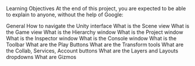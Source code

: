 Learning Objectives
At the end of this project, you are expected to be able to explain to anyone, without the help of Google:

General
How to navigate the Unity interface
What is the Scene view
What is the Game view
What is the Hierarchy window
What is the Project window
What is the Inspector window
What is the Console window
What is the Toolbar
What are the Play Buttons
What are the Transform tools
What are the Collab, Services, Account buttons
What are the Layers and Layouts dropdowns
What are Gizmos
